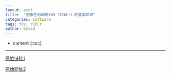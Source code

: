 ```yaml
---
layout: post
title:  "图像色彩编码YUV（YCbCr）的基本知识"
categories: software
tags: YUV, YCbCr
author: David
---
```


* content
{:toc}

---


[原始链接1](https://www.cnblogs.com/lifan3a/articles/4930182.html)

[原始网址2](https://blog.csdn.net/ericbar/article/details/80504801)

